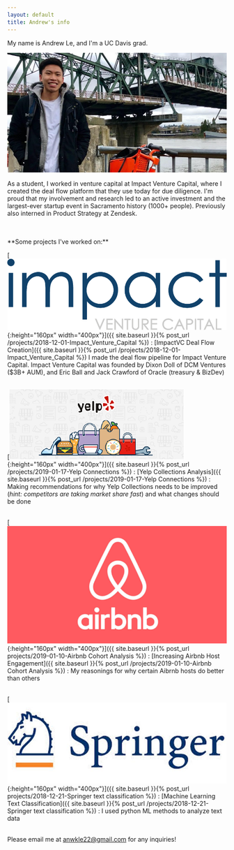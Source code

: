 ```yaml
---
layout: default
title: Andrew's info
---
```


My name is Andrew Le, and I'm a UC Davis grad.

![](/assets/images/profile_image.jpg) <!--{:height="319px" width="527px"} -->



As a student, I worked in venture capital at Impact Venture Capital, where I created the deal flow platform that they use today for due diligence. I'm proud that my involvement and research led to an active investment and the largest-ever startup event in Sacramento history (1000+ people). Previously also interned in Product Strategy at Zendesk.

<br>
<br>
**Some projects I've worked on:**
<br>

<!-- takes an image, dimension, and destination and puts it all together -->
[![](/assets/images/impact_venture_logo.jpg){:height="160px" width="400px"}]({{ site.baseurl }}{% post_url /projects/2018-12-01-Impact_Venture_Capital %})
: [ImpactVC Deal Flow Creation]({{ site.baseurl }}{% post_url /projects/2018-12-01-Impact_Venture_Capital %})
I made the deal flow pipeline for Impact Venture Capital. Impact Venture Capital was founded by Dixon Doll of DCM Ventures ($3B+ AUM), and Eric Ball and Jack Crawford of Oracle (treasury & BizDev)
<br>
<br>

[![](/assets/images/yelp_og_image_small.png){:height="160px" width="400px"}]({{ site.baseurl }}{% post_url /projects/2019-01-17-Yelp Connections %})
: [Yelp Collections Analysis]({{ site.baseurl }}{% post_url /projects/2019-01-17-Yelp Connections %})
: Making recommendations for why Yelp Collections needs to be improved (_hint: competitors are taking market share fast_) and what changes should be done
<br>
<br>
<!-- 3 -->
[![](/assets/images/airbnb.png){:height="160px" width="400px"}]({{ site.baseurl }}{% post_url projects/2019-01-10-Airbnb Cohort Analysis %})
: [Increasing Airbnb Host Engagement]({{ site.baseurl }}{% post_url /projects/2019-01-10-Airbnb Cohort Analysis %})
: My reasonings for why certain Aibrnb hosts do better than others
<br>
<br>
<!-- last -->
[![](/assets/images/springerlogo.jpg){:height="160px" width="400px"}]({{ site.baseurl }}{% post_url projects/2018-12-21-Springer text classification %})
: [Machine Learning Text Classification]({{ site.baseurl }}{% post_url /projects/2018-12-21-Springer text classification %})
: I used python ML methods to analyze text data
<br>
<br>

Please email me at anwkle22@gmail.com for any inquiries!

<!--
<div class="posts">
  {% for post in site.posts %}
    <article class="post">

      <h1><a href="{{ site.baseurl }}{{ post.url }}">{{ post.title }}</a></h1>

      <div class="entry">
        {{ post.excerpt }}
      </div>

      <a href="{{ site.baseurl }}{{ post.url }}" class="read-more">Read More</a>
    </article>
  {% endfor %}
</div>
-->
